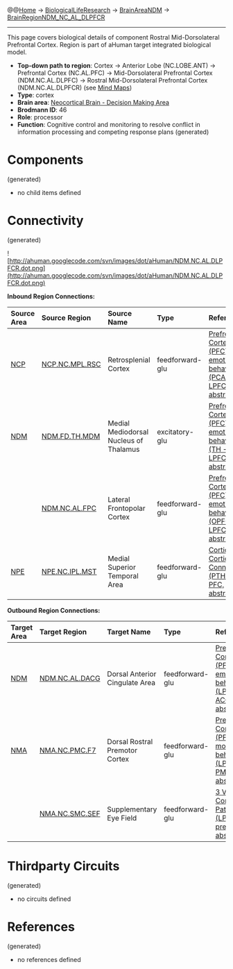 @@[Home](Home.md) -> [BiologicalLifeResearch](BiologicalLifeResearch.md) -> [BrainAreaNDM](BrainAreaNDM.md) -> [BrainRegionNDM\_NC\_AL\_DLPFCR](BrainRegionNDM_NC_AL_DLPFCR.md)

---


This page covers biological details of component Rostral Mid-Dorsolateral Prefrontal Cortex.
Region is part of aHuman target integrated biological model.

  * **Top-down path to region**: Cortex -> Anterior Lobe (NC.LOBE.ANT) -> Prefrontal Cortex (NC.AL.PFC) -> Mid-Dorsolateral Prefrontal Cortex (NDM.NC.AL.DLPFC) -> Rostral Mid-Dorsolateral Prefrontal Cortex (NDM.NC.AL.DLPFCR) (see [Mind Maps](OverallMindMaps.md))
  * **Type**: cortex
  * **Brain area**: [Neocortical Brain - Decision Making Area](BrainAreaNDM.md)
  * **Brodmann ID**: 46
  * **Role**: processor
  * **Function**: Cognitive control and monitoring to resolve conflict in information processing and competing response plans
(generated)
# Components #
(generated)


  * no child items defined

# Connectivity #
(generated)


![http://ahuman.googlecode.com/svn/images/dot/aHuman/NDM.NC.AL.DLPFCR.dot.png](http://ahuman.googlecode.com/svn/images/dot/aHuman/NDM.NC.AL.DLPFCR.dot.png)

**Inbound Region Connections:**

| **Source Area** | **Source Region** | **Source Name** | **Type** | **Reference** |
|:----------------|:------------------|:----------------|:---------|:--------------|
| [NCP](BrainAreaNCP.md) | [NCP.NC.MPL.RSC](BrainRegionNCP_NC_MPL_RSC.md) | Retrosplenial Cortex | feedforward-glu | [Prefrontal Cortex (PFC) in emotional behavior (PCA -> LPFC, abstract)](https://www.google.ru/search?hl=rutbo=ptbm=bksq=isbn:0080887988) |
| [NDM](BrainAreaNDM.md) | [NDM.FD.TH.MDM](BrainRegionNDM_FD_TH_MDM.md) | Medial Mediodorsal Nucleus of Thalamus | excitatory-glu | [Prefrontal Cortex (PFC) in emotional behavior (TH -> LPFC, abstract)](https://www.google.ru/search?hl=rutbo=ptbm=bksq=isbn:0080887988) |
|                 | [NDM.NC.AL.FPC](BrainRegionNDM_NC_AL_FPC.md) | Lateral Frontopolar Cortex | feedforward-glu | [Prefrontal Cortex (PFC) in emotional behavior (OPFC -> LPFC, abstract)](https://www.google.ru/search?hl=rutbo=ptbm=bksq=isbn:0080887988) |
| [NPE](BrainAreaNPE.md) | [NPE.NC.IPL.MST](BrainRegionNPE_NC_IPL_MST.md) | Medial Superior Temporal Area | feedforward-glu | [Cortico-Cortical Connectivity (PTHA -> PFC, abstract)](http://www.sciencedirect.com/science/article/pii/S1053810011000080) |

**Outbound Region Connections:**

| **Target Area** | **Target Region** | **Target Name** | **Type** | **Reference** |
|:----------------|:------------------|:----------------|:---------|:--------------|
| [NDM](BrainAreaNDM.md) | [NDM.NC.AL.DACG](BrainRegionNDM_NC_AL_DACG.md) | Dorsal Anterior Cingulate Area | feedforward-glu | [Prefrontal Cortex (PFC) in emotional behavior (LPFC -> ACG, abstract)](https://www.google.ru/search?hl=rutbo=ptbm=bksq=isbn:0080887988) |
| [NMA](BrainAreaNMA.md) | [NMA.NC.PMC.F7](BrainRegionNMA_NC_PMC_F7.md) | Dorsal Rostral Premotor Cortex | feedforward-glu | [Prefrontal Cortex (PFC) in motor behavior (LPFC -> PMC, abstract)](https://www.google.ru/search?hl=rutbo=ptbm=bksq=isbn:0080887988) |
|                 | [NMA.NC.SMC.SEF](BrainRegionNMA_NC_SMC_SEF.md) | Supplementary Eye Field | feedforward-glu | [3 Visual Cortex Paths (LPC -> pre-SMA, abstract)](http://ahuman.googlecode.com/svn/research/articles/Biological/2008-dorsal-stream.pdf) |

# Thirdparty Circuits #
(generated)

  * no circuits defined

# References #
(generated)

  * no references defined
